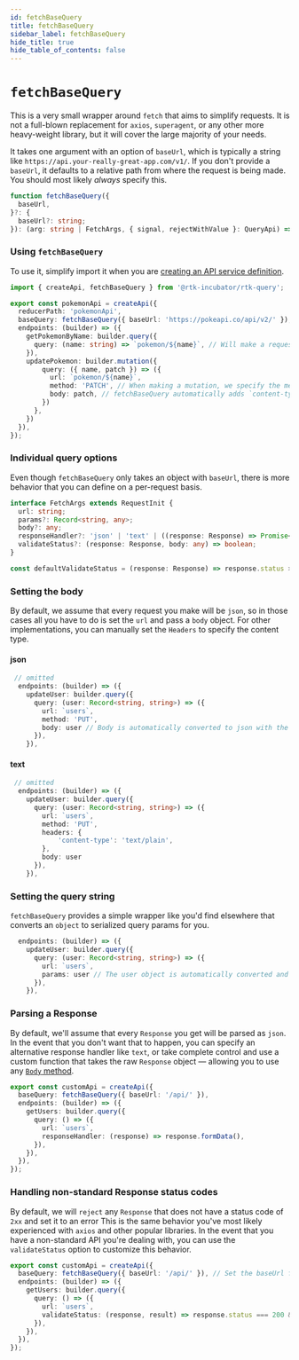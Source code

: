```yaml
---
id: fetchBaseQuery
title: fetchBaseQuery
sidebar_label: fetchBaseQuery
hide_title: true
hide_table_of_contents: false
---
```


# `fetchBaseQuery`

This is a very small wrapper around `fetch` that aims to simplify requests. It is not a full-blown replacement for `axios`, `superagent`, or any other more heavy-weight library, but it will cover the large majority of your needs.

It takes one argument with an option of `baseUrl`, which is typically a string like `https://api.your-really-great-app.com/v1/`. If you don't provide a `baseUrl`, it defaults to a relative path from where the request is being made. You should most likely _always_ specify this.

```ts
function fetchBaseQuery({
  baseUrl,
}?: {
  baseUrl?: string;
}): (arg: string | FetchArgs, { signal, rejectWithValue }: QueryApi) => Promise<any>;
```

### Using `fetchBaseQuery`

To use it, simplify import it when you are [creating an API service definition](../introduction/quick-start#create-an-api-service).

```ts title="src/services/pokemon.ts"
import { createApi, fetchBaseQuery } from '@rtk-incubator/rtk-query';

export const pokemonApi = createApi({
  reducerPath: 'pokemonApi',
  baseQuery: fetchBaseQuery({ baseUrl: 'https://pokeapi.co/api/v2/' }), // Set the baseUrl for every endpoint below
  endpoints: (builder) => ({
    getPokemonByName: builder.query({
      query: (name: string) => `pokemon/${name}`, // Will make a request like https://pokeapi.co/api/v2/bulbasaur
    }),
    updatePokemon: builder.mutation({
        query: ({ name, patch }) => ({
          url: `pokemon/${name}`,
          method: 'PATCH', // When making a mutation, we specify the method of PATCH/PUT/POST for REST endpoints
          body: patch, // fetchBaseQuery automatically adds `content-type: application/json` and calls JSON.stringify(patch) for you
        })
      },
    })
  }),
});
```

### Individual query options

Even though `fetchBaseQuery` only takes an object with `baseUrl`, there is more behavior that you can define on a per-request basis.

```ts
interface FetchArgs extends RequestInit {
  url: string;
  params?: Record<string, any>;
  body?: any;
  responseHandler?: 'json' | 'text' | ((response: Response) => Promise<any>);
  validateStatus?: (response: Response, body: any) => boolean;
}

const defaultValidateStatus = (response: Response) => response.status >= 200 && response.status <= 299;
```

### Setting the body

By default, we assume that every request you make will be `json`, so in those cases all you have to do is set the `url` and pass a `body` object. For other implementations, you can manually set the `Headers` to specify the content type.

#### json

```ts
 // omitted
  endpoints: (builder) => ({
    updateUser: builder.query({
      query: (user: Record<string, string>) => ({
        url: `users`,
        method: 'PUT',
        body: user // Body is automatically converted to json with the correct headers
      }),
    }),
```

#### text

```ts
 // omitted
  endpoints: (builder) => ({
    updateUser: builder.query({
      query: (user: Record<string, string>) => ({
        url: `users`,
        method: 'PUT',
        headers: {
            'content-type': 'text/plain',
        },
        body: user
      }),
    }),
```

### Setting the query string

`fetchBaseQuery` provides a simple wrapper like you'd find elsewhere that converts an `object` to serialized query params for you.

```ts
  endpoints: (builder) => ({
    updateUser: builder.query({
      query: (user: Record<string, string>) => ({
        url: `users`,
        params: user // The user object is automatically converted and produces a request like /api/users/?first_name=test&last_name=example
      }),
    }),
```

### Parsing a Response

By default, we'll assume that every `Response` you get will be parsed as `json`. In the event that you don't want that to happen, you can specify an alternative response handler like `text`, or take complete control and use a custom function that takes the raw `Response` object &mdash; allowing you to use any [`Body` method](https://developer.mozilla.org/en-US/docs/Web/API/Body).

```ts title="Parse a response as formData"
export const customApi = createApi({
  baseQuery: fetchBaseQuery({ baseUrl: '/api/' }),
  endpoints: (builder) => ({
    getUsers: builder.query({
      query: () => ({
        url: `users`,
        responseHandler: (response) => response.formData(),
      }),
    }),
  }),
});
```

### Handling non-standard Response status codes
By default, we will `reject` any `Response` that does not have a status code of `2xx` and set it to an error This is the same behavior you've most likely experienced with `axios` and other popular libraries. In the event that you have a non-standard API you're dealing with, you can use the `validateStatus` option to customize this behavior.

```ts title="Using a custom validateStatus"
export const customApi = createApi({
  baseQuery: fetchBaseQuery({ baseUrl: '/api/' }), // Set the baseUrl for every endpoint below
  endpoints: (builder) => ({
    getUsers: builder.query({
      query: () => ({
        url: `users`,
        validateStatus: (response, result) => response.status === 200 && !result.isError, // Our tricky API always returns a 200, but sets an `isError` property when there is an error.
      }),
    }),
  }),
});
```
